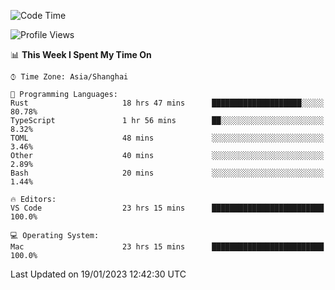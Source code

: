 <!--START_SECTION:waka-->
![Code Time](http://img.shields.io/badge/Code%20Time-1%2C880%20hrs%2023%20mins-blue)

![Profile Views](http://img.shields.io/badge/Profile%20Views-11-blue)

📊 **This Week I Spent My Time On** 

```text
⌚︎ Time Zone: Asia/Shanghai

💬 Programming Languages: 
Rust                     18 hrs 47 mins      ████████████████████░░░░░   80.78% 
TypeScript               1 hr 56 mins        ██░░░░░░░░░░░░░░░░░░░░░░░   8.32% 
TOML                     48 mins             ░░░░░░░░░░░░░░░░░░░░░░░░░   3.46% 
Other                    40 mins             ░░░░░░░░░░░░░░░░░░░░░░░░░   2.89% 
Bash                     20 mins             ░░░░░░░░░░░░░░░░░░░░░░░░░   1.44%

🔥 Editors: 
VS Code                  23 hrs 15 mins      █████████████████████████   100.0%

💻 Operating System: 
Mac                      23 hrs 15 mins      █████████████████████████   100.0%

```


 Last Updated on 19/01/2023 12:42:30 UTC
<!--END_SECTION:waka-->

<!--![CodersRank](https://cr-skills-chart-widget.azurewebsites.net/api/api?username=BugenZhao&padding=16&tooltip=true&branding=false&sort-by-score=true&skills=Rust%2C%20Swift%2C%20C%2C%20TypeScript%2C%20Java%2C%20Go%2C%20Dart%2C%20C%2B%2B%2C%20Python%2C%20Assembly%2C%20Shell%2C%20Kotlin)-->
